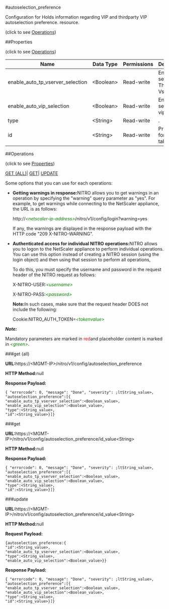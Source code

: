 #autoselection_preference



Configuration for Holds information regarding VIP and thirdparty VIP autoselection preference. resource.

<span>(click to see [Operations](#operations))</span>



##Properties 

<span>(click to see [Operations](#operations))</span>





<table><thead><tr><th>Name</th><th>Data Type</th><th>Permissions</th><th>Description</th></tr></thead><tbody><tr><td>enable_auto_tp_vserver_selection</td><td>&lt;Boolean></td><td>Read-write</td><td>Enable auto selection of Third Party Vservers.</td></tr><tr><td>enable_auto_vip_selection</td><td>&lt;Boolean></td><td>Read-write</td><td>Enable auto selection of vips.</td></tr><tr><td>type</td><td>&lt;String></td><td>Read-write</td><td>.</td></tr><tr><td>id</td><td>&lt;String></td><td>Read-write</td><td>Primary key for this table..</td></tr></tbody></table>

##Operations 

<span>(click to see [Properties](#properties))</span>





[GET (ALL)](#get-all)| [GET](#get)| [UPDATE](#update)





Some options that you can use for each operations:

<ul><li><p><b>Getting warnings in response:</b>NITRO allows you to get warnings in an operation by specifying the "warning" query parameter as "yes". For example, to get warnings while connecting to the NetScaler appliance, the URL is as follows:</p><p>http://<span style="color:green;font-style:italic;">&lt;netscaler-ip-address&gt;</span>/nitro/v1/config/login?warning=yes</p><p>If any, the warnings are displayed in the response payload with the HTTP code "209 X-NITRO-WARNING".</p></li><li><p><b>Authenticated access for individual NITRO operations:</b>NITRO allows you to logon to the NetScaler appliance to perform individual operations. You can use this option instead of creating a NITRO session (using the login object) and then using that session to perform all operations,</p><p>To do this, you must specify the username and password in the request header of the NITRO request as follows:</p><p>X-NITRO-USER:<span style="color:green;font-style:italic;">&lt;username&gt;</span></p><p>X-NITRO-PASS:<span style="color:green;font-style:italic;">&lt;password&gt;</span></p><p><b>Note:</b>In such cases, make sure that the request header DOES not include the following:</p><p>Cookie:NITRO_AUTH_TOKEN=<span style="color:green;font-style:italic;">&lt;tokenvalue&gt;</span></p></li></ul>







***Note:*** 

Mandatory parameters are marked in <span style="color:#FF0000;">red</span>and placeholder content is marked in <span style="color:green;font-style:italic">&lt;green&gt;</span>.



###get (all)







<b>URL:</b>https://&lt;MGMT-IP&gt;/nitro/v1/config/autoselection_preference

<b>HTTP Method:</b>null

<b>Response Payload: </b>
```
{ "errorcode": 0, "message": "Done", "severity": ;ltString_value>, "autoselection_preference":[{
"enable_auto_tp_vserver_selection":<Boolean_value>,
"enable_auto_vip_selection":<Boolean_value>,
"type":<String_value>,
"id":<String_value>}]}
```







###get







<b>URL:</b>https://&lt;MGMT-IP&gt;/nitro/v1/config/autoselection_preference/id_value&lt;String&gt;

<b>HTTP Method:</b>null

<b>Response Payload: </b>
```
{ "errorcode": 0, "message": "Done", "severity": ;ltString_value>, "autoselection_preference":[{
"enable_auto_tp_vserver_selection":<Boolean_value>,
"enable_auto_vip_selection":<Boolean_value>,
"type":<String_value>,
"id":<String_value>}]}
```







###update







<b>URL:</b>https://&lt;MGMT-IP&gt;/nitro/v1/config/autoselection_preference/id_value&lt;String&gt;

<b>HTTP Method:</b>null

<b>Request Payload: </b>
```
{autoselection_preference:{
"id":<String_value>,
"enable_auto_tp_vserver_selection":<Boolean_value>,
"type":<String_value>,
"enable_auto_vip_selection":<Boolean_value>}}
```

<b>Response Payload: </b>
```
{ "errorcode": 0, "message": "Done", "severity": ;ltString_value>, "autoselection_preference":[{
"enable_auto_tp_vserver_selection":<Boolean_value>,
"enable_auto_vip_selection":<Boolean_value>,
"type":<String_value>,
"id":<String_value>}]}
```







